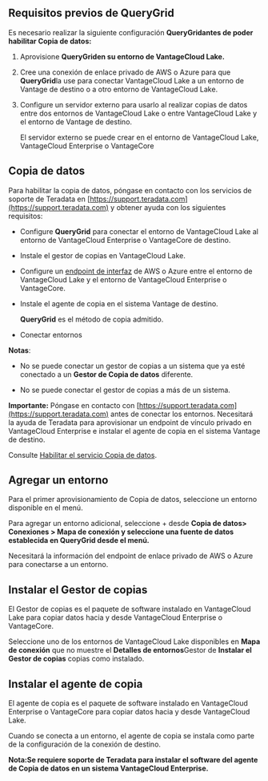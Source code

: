 ## Requisitos previos de QueryGrid


Es necesario realizar la siguiente configuración **QueryGridantes de poder habilitar Copia de datos:**

1.  Aprovisione **QueryGriden su entorno de VantageCloud Lake.**


1.  Cree una conexión de enlace privado de AWS o Azure para que **QueryGrid**la use para conectar VantageCloud Lake a un entorno de Vantage de destino o a otro entorno de VantageCloud Lake.


1.  Configure un servidor externo para usarlo al realizar copias de datos entre dos entornos de VantageCloud Lake o entre VantageCloud Lake y el entorno de Vantage de destino.

    El servidor externo se puede crear en el entorno de VantageCloud Lake, VantageCloud Enterprise o VantageCore


## Copia de datos


Para habilitar la copia de datos, póngase en contacto con los servicios de soporte de Teradata en [https://support.teradata.com](https://support.teradata.com) y obtener ayuda con los siguientes requisitos:

-   Configure **QueryGrid** para conectar el entorno de VantageCloud Lake al entorno de VantageCloud Enterprise o VantageCore de destino.


-   Instale el gestor de copias en VantageCloud Lake.


-   Configure un [endpoint de interfaz](dvp1707442265467.md) de AWS o Azure entre el entorno de VantageCloud Lake y el entorno de VantageCloud Enterprise o VantageCore.


-   Instale el agente de copia en el sistema Vantage de destino.

    **QueryGrid** es el método de copia admitido.


-   Conectar entornos


**Notas**:

-   No se puede conectar un gestor de copias a un sistema que ya esté conectado a un **Gestor de Copia de datos** diferente.


-   No se puede conectar el gestor de copias a más de un sistema.


**Importante:** Póngase en contacto con [https://support.teradata.com](https://support.teradata.com) antes de conectar los entornos. Necesitará la ayuda de Teradata para aprovisionar un endpoint de vínculo privado en VantageCloud Enterprise e instalar el agente de copia en el sistema Vantage de destino.

Consulte [Habilitar el servicio Copia de datos](https://docs.teradata.com/access/sources/dita/topic?dita:topicPath=zmv1694773546514.dita&utm_source=console&utm_medium=iph).

## Agregar un entorno


Para el primer aprovisionamiento de Copia de datos, seleccione un entorno disponible en el menú.

Para agregar un entorno adicional, seleccione + desde **Copia de datos> **Conexiones** > **Mapa de conexión** y seleccione una fuente de datos establecida en QueryGrid desde el menú.**

Necesitará la información del endpoint de enlace privado de AWS o Azure para conectarse a un entorno.

## Instalar el Gestor de copias


El Gestor de copias es el paquete de software instalado en VantageCloud Lake para copiar datos hacia y desde VantageCloud Enterprise o VantageCore.

Seleccione uno de los entornos de VantageCloud Lake disponibles en **Mapa de conexión** que no muestre el **Detalles de entornos**Gestor de **Instalar el Gestor de copias** copias como instalado.

## Instalar el agente de copia


El agente de copia es el paquete de software instalado en VantageCloud Enterprise o VantageCore para copiar datos hacia y desde VantageCloud Lake.

Cuando se conecta a un entorno, el agente de copia se instala como parte de la configuración de la conexión de destino.

**Nota:Se requiere soporte de Teradata para instalar el software del agente de Copia de datos en un sistema VantageCloud Enterprise.**

